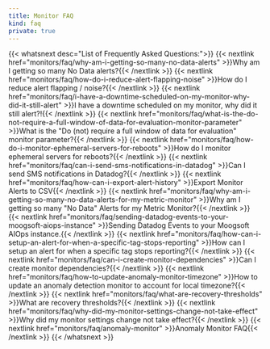 ```yaml
---
title: Monitor FAQ
kind: faq
private: true
---
```


{{< whatsnext desc="List of Frequently Asked Questions:">}}
    {{< nextlink href="monitors/faq/why-am-i-getting-so-many-no-data-alerts" >}}Why am I getting so many No Data alerts?{{< /nextlink >}}
    {{< nextlink href="monitors/faq/how-do-i-reduce-alert-flapping-noise" >}}How do I reduce alert flapping / noise?{{< /nextlink >}}
    {{< nextlink href="monitors/faq/i-have-a-downtime-scheduled-on-my-monitor-why-did-it-still-alert" >}}I have a downtime scheduled on my monitor, why did it still alert?!{{< /nextlink >}}
    {{< nextlink href="monitors/faq/what-is-the-do-not-require-a-full-window-of-data-for-evaluation-monitor-parameter" >}}What is the "Do (not) require a full window of data for evaluation" monitor parameter?{{< /nextlink >}}
    {{< nextlink href="monitors/faq/how-do-i-monitor-ephemeral-servers-for-reboots" >}}How do I monitor ephemeral servers for reboots?{{< /nextlink >}}
    {{< nextlink href="monitors/faq/can-i-send-sms-notifications-in-datadog" >}}Can I send SMS notifications in Datadog?{{< /nextlink >}}
    {{< nextlink href="monitors/faq/how-can-i-export-alert-history" >}}Export Monitor Alerts to CSV{{< /nextlink >}}
    {{< nextlink href="monitors/faq/why-am-i-getting-so-many-no-data-alerts-for-my-metric-monitor" >}}Why am I getting so many "No Data" Alerts for my Metric Monitor?{{< /nextlink >}}
    {{< nextlink href="monitors/faq/sending-datadog-events-to-your-moogsoft-aiops-instance" >}}Sending Datadog Events to your Moogsoft AIOps instance.{{< /nextlink >}}
    {{< nextlink href="monitors/faq/how-can-i-setup-an-alert-for-when-a-specific-tag-stops-reporting" >}}How can I setup an alert for when a specific tag stops reporting?{{< /nextlink >}}
    {{< nextlink href="monitors/faq/can-i-create-monitor-dependencies" >}}Can I create monitor dependencies?{{< /nextlink >}}
    {{< nextlink href="monitors/faq/how-to-update-anomaly-monitor-timezone" >}}How to update an anomaly detection monitor to account for local timezone?{{< /nextlink >}}
    {{< nextlink href="monitors/faq/what-are-recovery-thresholds" >}}What are recovery thresholds?{{< /nextlink >}}
    {{< nextlink href="monitors/faq/why-did-my-monitor-settings-change-not-take-effect" >}}Why did my monitor settings change not take effect?{{< /nextlink >}}
    {{< nextlink href="monitors/faq/anomaly-monitor" >}}Anomaly Monitor FAQ{{< /nextlink >}}
{{< /whatsnext >}}
